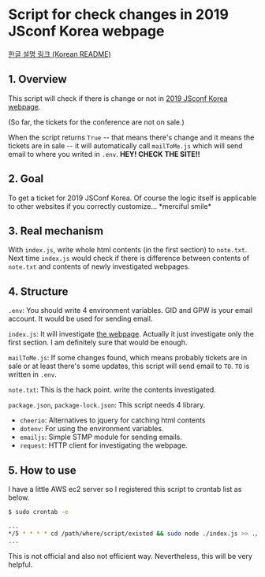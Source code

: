 # Script for check changes in 2019 JSconf Korea webpage

[한글 설명 링크 (Korean README)](https://github.com/roeniss/check_if_something_changed_in_2019.jsconfkorea/blob/master/README-ko.md)

## 1. Overview

This script will check if there is change or not in [2019 JSconf Korea webpage](https://2019.jsconfkorea.com/).

(So far, the tickets for the conference are not on sale.)

When the script returns `True` -- that means there's change and it means the tickets are in sale -- it will automatically call `mailToMe.js` which will send email to where you writed in `.env`. **HEY! CHECK THE SITE!!**

## 2. Goal

To get a ticket for 2019 JSConf Korea. Of course the logic itself is applicable to other websites if you correctly customize... \*merciful smile\*

## 3. Real mechanism

With `index.js`, write whole html contents (in the first section) to `note.txt`. Next time `index.js` would check if there is difference between contents of `note.txt` and contents of newly investigated webpages.

## 4. Structure

`.env`: You should write 4 environment variables. GID and GPW is your email account. It would be used for sending email.

`index.js`: It will investigate [the webpage](https://2019.jsconfkorea.com/). Actually it just investigate only the first section. I am definitely sure that would be enough.

`mailToMe.js`: If some changes found, which means probably tickets are in sale or at least there's some updates, this script will send email to `TO`. `TO` is written in `.env`.

`note.txt`: This is the hack point. write the contents investigated.

`package.json`, `package-lock.json`: This script needs 4 library.

- `cheerio`: Alternatives to jquery for catching html contents
- `dotenv`: For using the environment variables.
- `emailjs`: Simple STMP module for sending emails.
- `request`: HTTP client for investigating the webpage.

## 5. How to use

I have a little AWS ec2 server so I registered this script to crontab list as below.

```bash
$ sudo crontab -e

...
*/5 * * * * cd /path/where/script/existed && sudo node ./index.js >> ./crontab.log 2>&1
...
```

This is not official and also not efficient way. Nevertheless, this will be very helpful.

